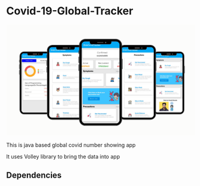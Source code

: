 # Covid-19-Global-Tracker
![This is an image](https://github.com/Umeshekh/Covid-19-Global-Tracker/blob/master/images/Untitled%20design.png)


<p> This is java based global covid number showing app </p>
<p> It uses Volley library to bring the data into app </p>

<h2> Dependencies </h2>

